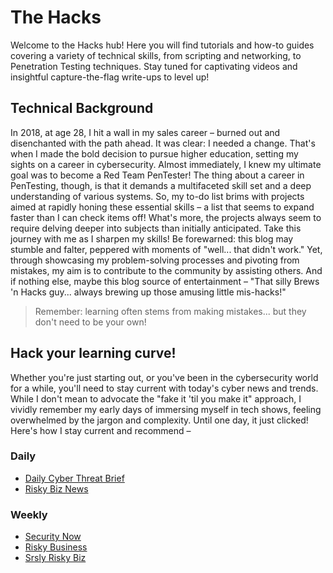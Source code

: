 # The Hacks
Welcome to the Hacks hub! Here you will  find tutorials  and how-to guides covering a variety of technical skills, from scripting and networking, to Penetration Testing  techniques. Stay tuned for captivating videos and  insightful capture-the-flag write-ups to level up!
## Technical Background
In 2018, at age 28, I hit a wall in my sales career – burned out and disenchanted with the path ahead. It was clear: I needed a change. That's when I made the bold decision to pursue higher education, setting my sights on a career in cybersecurity. Almost immediately, I knew my ultimate goal was to become a Red Team PenTester!
The thing about a career in PenTesting, though, is that it demands a multifaceted skill set and a deep understanding of various systems. So, my to-do list brims with projects aimed at rapidly honing these essential skills – a list that seems to expand faster than I can check items off! What's more, the projects always seem to require delving deeper into subjects than initially anticipated.
Take this journey with me as I sharpen my skills! Be forewarned: this blog may stumble and falter, peppered with moments of "well... that didn't work." Yet, through showcasing my problem-solving processes and pivoting from mistakes, my aim is to contribute to the community by assisting others. And if nothing else, maybe this blog source of entertainment – "That silly Brews 'n Hacks guy... always brewing up those amusing little mis-hacks!"
> Remember: learning often stems from making mistakes... but they don't need to be your own!
## Hack your learning curve!
Whether you're just starting out, or you've been in the cybersecurity world for a while, you'll need to stay current with today's cyber news and trends. While I don't mean to advocate the "fake it 'til you make it" approach, I vividly remember my early days of immersing myself in tech shows, feeling overwhelmed by the jargon and complexity. Until one day, it just clicked!
Here's how I stay current and recommend –
### Daily
- [Daily Cyber Threat Brief](https://www.youtube.com/@SimplyCyber)
- [Risky Biz News](https://news.risky.biz/)
### Weekly
- [Security Now](https://twit.tv/shows/security-now)
- [Risky Business](https://risky.biz/)
- [Srsly Risky Biz](https://news.risky.biz/tag/seriously-risky-business)
